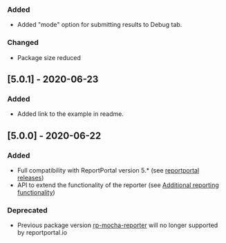 ### Added
- Added "mode" option for submitting results to Debug tab.

### Changed
- Package size reduced

## [5.0.1] - 2020-06-23
### Added
- Added link to the example in readme.

## [5.0.0] - 2020-06-22
### Added
- Full compatibility with ReportPortal version 5.* (see [reportportal releases](https://github.com/reportportal/reportportal/releases))
- API to extend the functionality of the reporter (see [Additional reporting functionality](https://github.com/reportportal/agent-js-mocha#additional-reporting-functionality))

### Deprecated
- Previous package version [rp-mocha-reporter](https://www.npmjs.com/package/rp-mocha-reporter) will no longer supported by reportportal.io
